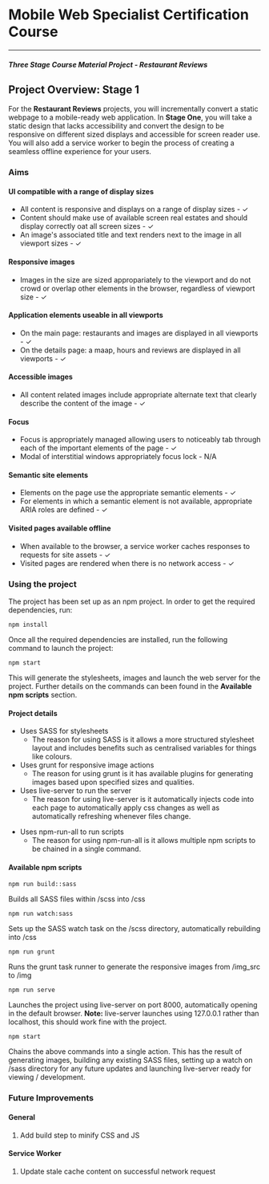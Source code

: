 # Mobile Web Specialist Certification Course

---

#### _Three Stage Course Material Project - Restaurant Reviews_

## Project Overview: Stage 1

For the **Restaurant Reviews** projects, you will incrementally convert a static webpage to a mobile-ready web application. In **Stage One**, you will take a static design that lacks accessibility and convert the design to be responsive on different sized displays and accessible for screen reader use. You will also add a service worker to begin the process of creating a seamless offline experience for your users.

### Aims

#### UI compatible with a range of display sizes

* All content is responsive and displays on a range of display sizes - ✓
* Content should make use of available screen real estates and should display correctly oat all screen sizes - ✓
* An image's associated title and text renders next to the image in all viewport sizes - ✓

#### Responsive images

* Images in the size are sized appropariately to the viewport and do not crowd or overlap other elements in the browser, regardless of viewport size - ✓

#### Application elements useable in all viewports

* On the main page: restaurants and images are displayed in all viewports - ✓
* On the details page: a maap, hours and reviews are displayed in all viewports - ✓

#### Accessible images

* All content related images include appropriate alternate text that clearly describe the content of the image - ✓

#### Focus

* Focus is appropriately managed allowing users to noticeably tab through each of the important elements of the page - ✓
* Modal of interstitial windows appropriately focus lock - N/A

#### Semantic site elements

* Elements on the page use the appropriate semantic elements - ✓
* For elements in which a semantic element is not available, appropriate ARIA roles are defined - ✓

#### Visited pages available offline

* When available to the browser, a service worker caches responses to requests for site assets - ✓
* Visited pages are rendered when there is no network access - ✓

### Using the project

The project has been set up as an npm project. In order to get the required dependencies, run:

```
npm install
```

Once all the required dependencies are installed, run the following command to launch the project:

```
npm start
```

This will generate the stylesheets, images and launch the web server for the project. Further details on the commands can been found in the **Available npm scripts** section.

#### Project details

* Uses SASS for stylesheets
  * The reason for using SASS is it allows a more structured stylesheet layout and includes benefits such as centralised variables for things like colours.
* Uses grunt for responsive image actions
  * The reason for using grunt is it has available plugins for generating images based upon specified sizes and qualities.
* Uses live-server to run the server
  * The reason for using live-server is it automatically injects code into each page to automatically apply css changes as well as automatically refreshing whenever files change.

- Uses npm-run-all to run scripts
  * The reason for using npm-run-all is it allows multiple npm scripts to be chained in a single command.

#### Available npm scripts

```
npm run build::sass
```

Builds all SASS files within /scss into /css

```
npm run watch:sass
```

Sets up the SASS watch task on the /scss directory, automatically rebuilding into /css

```
npm run grunt
```

Runs the grunt task runner to generate the responsive images from /img_src to /img

```
npm run serve
```

Launches the project using live-server on port 8000, automatically opening in the default browser. **Note:** live-server launches using 127.0.0.1 rather than localhost, this should work fine with the project.

```
npm start
```

Chains the above commands into a single action. This has the result of generating images, building any existing SASS files, setting up a watch on /sass directory for any future updates and launching live-server ready for viewing / development.

### Future Improvements

#### General

1.  Add build step to minify CSS and JS

#### Service Worker

1.  Update stale cache content on successful network request
